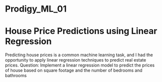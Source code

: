 # Prodigy_ML_01
# House Price Predictions using Linear Regression
Predicting house prices is a common machine learning task, and I had the opportunity to apply linear regression techniques to predict real estate prices.
Question: Implement a linear regression model to predict the prices of house based on square footage and the number of bedrooms and bathrooms

